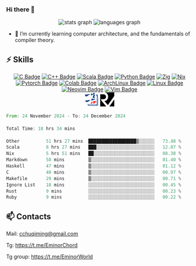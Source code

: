 ### Hi there 👋
<div align="center">
  <img src="https://github-readme-stats.vercel.app/api?username=Emin017&hide_title=false&hide_rank=false&show_icons=true&include_all_commits=true&count_private=true&disable_animations=false&locale=en&hide_border=false&" height="150" alt="stats graph"/>
  <img src="https://github-readme-stats.vercel.app/api/top-langs?username=Emin017&locale=en&hide_title=false&layout=compact&card_width=320&langs_count=5&hide_border=false&hide=html" height="150" alt="languages graph"/>
</div>

- 🌱 I’m currently learning computer architecture, and the fundamentals of compiler theory.
## ⚡ Skills
<div align="center">

[![C Badge](https://img.shields.io/badge/C-00599C?style=flat-square&logo=c&logoColor=white)]()
[![C++ Badge](https://img.shields.io/badge/C%2B%2B-00599C?style=flat-square&logo=c%2B%2B&logoColor=white)]()
[![Scala Badge](https://img.shields.io/badge/Scala-DC322F?style=flat-square&logo=scala&logoColor=white)]()
[![Python Badge](https://img.shields.io/badge/-Python-3776AB?style=flat-square&logo=Python&logoColor=white)]()
[![Zig](https://img.shields.io/badge/Zig-%23F7A41D.svg?style=flat-square&logo=zig&logoColor=white)]()
[![Nix](https://img.shields.io/badge/NIX-5277C3.svg?style=flat-square&logo=NixOS&logoColor=white)]()
[![Pytorch Badge](https://img.shields.io/badge/-Pytorch-EE4C2C?style=flat-square&logo=PyTorch&logoColor=white)]()
[![Colab Badge](https://img.shields.io/badge/Colab-F9AB00?style=flat-square&logo=googlecolab&color=525252)]()
[![ArchLinux Badge](https://img.shields.io/badge/Arch_Linux-1793D1?style=flat-square&logo=arch-linux&logoColor=white)]()
[![Linux Badge](https://img.shields.io/badge/-Linux-FCC624?style=flat-square&logo=Linux&logoColor=white)]()
[![Neovim Badge](https://img.shields.io/badge/NeoVim-%2357A143.svg?&style=flat-square&logo=neovim&logoColor=white)]()
[![Vim Badge](https://img.shields.io/badge/VIM-%2311AB00.svg?&style=flat-square&logo=vim&logoColor=white)]()
<br>
 <img src="ysyx.png" width = "38" height = "38" alt="YSYX Badge"/>
 <img src="risc-v.svg" width = "38" height = "38" alt="RISCV"/>

</div>

<!--START_SECTION:waka-->

```rust
From: 24 November 2024 - To: 24 December 2024

Total Time: 18 hrs 34 mins

Other          51 hrs 27 mins  ██████████████████▒░░░░░░   73.48 %
Scala          8 hrs 27 mins   ███░░░░░░░░░░░░░░░░░░░░░░   12.07 %
Nix            5 hrs 51 mins   ██░░░░░░░░░░░░░░░░░░░░░░░   08.38 %
Markdown       58 mins         ▒░░░░░░░░░░░░░░░░░░░░░░░░   01.40 %
Haskell        47 mins         ▒░░░░░░░░░░░░░░░░░░░░░░░░   01.12 %
C              40 mins         ▒░░░░░░░░░░░░░░░░░░░░░░░░   00.97 %
Makefile       29 mins         ▒░░░░░░░░░░░░░░░░░░░░░░░░   00.71 %
Ignore List    18 mins         ░░░░░░░░░░░░░░░░░░░░░░░░░   00.45 %
Rust           9 mins          ░░░░░░░░░░░░░░░░░░░░░░░░░   00.23 %
Ruby           9 mins          ░░░░░░░░░░░░░░░░░░░░░░░░░   00.22 %
```

<!--END_SECTION:waka-->

## 📫 Contacts
Mail: cchuqiming@gmail.com

Tg: https://t.me/EminorChord

Tg group: https://t.me/EminorWorld
